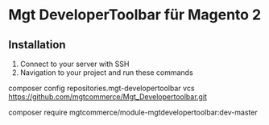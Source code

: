# Mgt DeveloperToolbar für Magento 2 #

## Installation

1) Connect to your server with SSH
2) Navigation to your project and run these commands

composer config repositories.mgt-developertoolbar vcs https://github.com/mgtcommerce/Mgt_Developertoolbar.git

composer require mgtcommerce/module-mgtdevelopertoolbar:dev-master